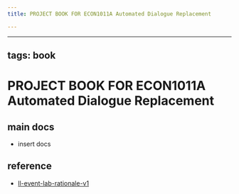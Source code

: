 ```yaml
---
title: PROJECT BOOK FOR ECON1011A Automated Dialogue Replacement

---
```



---
tags: book
---

PROJECT BOOK FOR ECON1011A Automated Dialogue Replacement
===

main docs
---

- insert docs

reference
---

- [ll-event-lab-rationale-v1](/AunryFEcRm6SG8qAbHAyIw)

